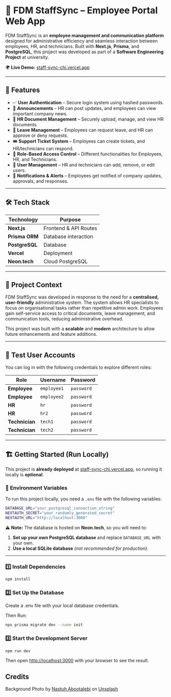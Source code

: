 # 🏢 FDM StaffSync – Employee Portal Web App

FDM StaffSync is an **employee management and communication platform** designed for administrative efficiency and seamless interaction between employees, HR, and technicians. Built with **Next.js**, **Prisma**, and **PostgreSQL**, this project was developed as part of a **Software Engineering Project** at university.

🌍 **Live Demo:** [staff-sync-chi.vercel.app](https://staff-sync-chi.vercel.app)  

---

## 🚀 **Features**
- ✅ **User Authentication** – Secure login system using hashed passwords.
- 📢 **Announcements** – HR can post updates, and employees can view important company news.
- 📂 **HR Document Management** – Securely upload, manage, and view HR documents.
- 📅 **Leave Management** – Employees can request leave, and HR can approve or deny requests.
- 🎟 **Support Ticket System** – Employees can create tickets, and HR/technicians can respond.
- 👥 **Role-Based Access Control** – Different functionalities for Employees, HR, and Technicians.
- 📌 **User Management** – HR and technicians can add, remove, or edit users.
- 🔔 **Notifications & Alerts** – Employees get notified of company updates, approvals, and responses.

---

## 🛠 **Tech Stack**
| Technology     | Purpose |
|---------------|---------|
| **Next.js**   | Frontend & API Routes |
| **Prisma ORM**| Database interaction |
| **PostgreSQL**| Database |
| **Vercel**    | Deployment |
| **Neon.tech** | Cloud PostgreSQL |

---

## 📖 **Project Context**
FDM StaffSync was developed in response to the need for a **centralised, user-friendly** administrative system. The system allows HR specialists to focus on organisational tasks rather than repetitive admin work. Employees gain self-service access to critical documents, leave management, and communication tools, reducing administrative overhead.

This project was built with a **scalable** and **modern** architecture to allow future enhancements and feature additions.

---

## 👤 **Test User Accounts**
You can log in with the following credentials to explore different roles:

| Role         | Username  | Password  |
|-------------|----------|-----------|
| **Employee** | `employee1` | `password` |
| **Employee** | `employee2` | `password` |
| **HR**       | `hr`        | `password` |
| **HR**       | `hr2`       | `password` |
| **Technician** | `tech1`    | `password` |
| **Technician** | `tech2`    | `password` |

---

## 🏗 **Getting Started (Run Locally)**
This project is **already deployed** at [staff-sync-chi.vercel.app](https://staff-sync-chi.vercel.app), so running it locally is **optional**.

### 🔑 **Environment Variables**
To run this project locally, you need a `.env` file with the following variables:
```bash
DATABASE_URL="your_postgresql_connection_string" 
NEXTAUTH_SECRET="your_randomly_generated_secret"
NEXTAUTH_URL="http://localhost:3000"
```
⚠ **Note:** The database is hosted on **Neon.tech**, so you will need to:
1. **Set up your own PostgreSQL database** and replace `DATABASE_URL` with your own.
2. **Use a local SQLite database** *(not recommended for production)*.

---

### 1️⃣ **Install Dependencies**
```bash
npm install
```

### 2️⃣ **Set Up the Database**
Create a .env file with your local database credentials.

Then Run:
```bash
npx prisma migrate dev --name init
```

### 3️⃣ **Start the Development Server**
```bash
npm run dev
```

Then open [http://localhost:3000](http://localhost:3000) with your browser to see the result.


## Credits

Background Photo by [Nastuh Abootalebi](https://unsplash.com/@sunday_digital?utm_content=creditCopyText&utm_medium=referral&utm_source=unsplash) on [Unsplash](https://unsplash.com/photos/photo-of-dining-table-and-chairs-inside-room-eHD8Y1Znfpk?utm_content=creditCopyText&utm_medium=referral&utm_source=unsplash)

